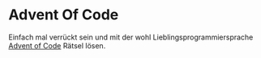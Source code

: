 # Advent Of Code

Einfach mal verrückt sein und mit der wohl Lieblingsprogrammiersprache [Advent of Code](https://adventofcode.com/2024) Rätsel lösen.

